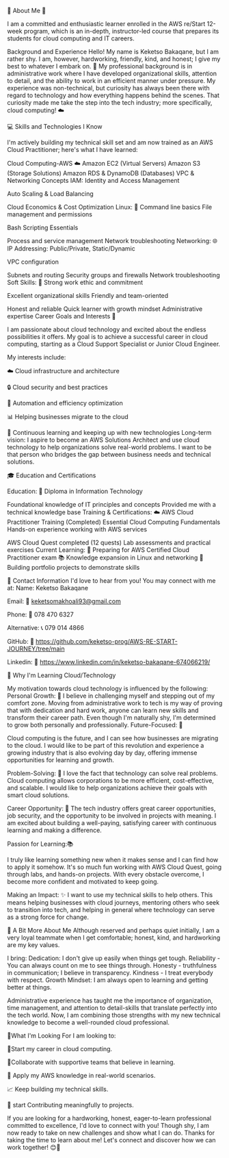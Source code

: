 👤 About Me 👋

I am a committed and enthusiastic learner enrolled in the AWS re/Start 12-week program, which is an in-depth, instructor-led course that prepares its students for cloud computing and IT careers.

Background and Experience
Hello! My name is Keketso Bakaqane, but I am rather shy. I am, however, hardworking, friendly, kind, and honest; I give my best to whatever I embark on. 💪
My professional background is in administrative work where I have developed organizational skills, attention to detail, and the ability to work in an efficient manner under pressure. My experience was non-technical, but curiosity has always been there with regard to technology and how everything happens behind the scenes. That curiosity made me take the step into the tech industry; more specifically, cloud computing! ☁️

💻 Skills and Technologies I Know

I'm actively building my technical skill set and am now trained as an AWS Cloud Practitioner; here's what I have learned:

Cloud Computing-AWS ☁️
Amazon EC2 (Virtual Servers)
Amazon S3 (Storage Solutions)
Amazon RDS & DynamoDB (Databases)
VPC & Networking Concepts
IAM: Identity and Access Management

Auto Scaling & Load Balancing

Cloud Economics & Cost Optimization
Linux:  🐧
Command line basics
File management and permissions

Bash Scripting Essentials

Process and service management
Network troubleshooting
Networking:  🌐
IP Addressing: Public/Private, Static/Dynamic

VPC configuration

Subnets and routing
Security groups and firewalls
Network troubleshooting
Soft Skills: 🤝
Strong work ethic and commitment


Excellent organizational skills
Friendly and team-oriented

Honest and reliable
Quick learner with growth mindset
Administrative expertise
Career Goals and Interests 🎯

I am passionate about cloud technology and excited about the endless possibilities it offers. My goal is to achieve a successful career in cloud computing, starting as a Cloud Support Specialist or Junior Cloud Engineer.

My interests include:

☁️ Cloud infrastructure and architecture

🔒 Cloud security and best practices

🤖 Automation and efficiency optimization

 📊 Helping businesses migrate to the cloud

🌱 Continuous learning and keeping up with new technologies
Long-term vision:
I aspire to become an AWS Solutions Architect and use cloud technology to help organizations solve real-world problems. I want to be that person who bridges the gap between business needs and technical solutions.



🎓  Education and Certifications

Education:
📜 Diploma in Information Technology


Foundational knowledge of IT principles and concepts
Provided me with a technical knowledge base
Training & Certifications:
☁️ AWS Cloud Practitioner Training (Completed)
Essential Cloud Computing Fundamentals
Hands-on experience working with AWS services

AWS Cloud Quest completed (12 quests)
Lab assessments and practical exercises
Current Learning:
🎯 Preparing for AWS Certified Cloud Practitioner exam
📚  Knowledge expansion in Linux and networking
💼 Building portfolio projects to demonstrate skills

📧 Contact Information
I'd love to hear from you! You may connect with me at:
Name: Keketso Bakaqane

Email: 📧 keketsomakhoali93@gmail.com

Phone: 📱 078 470 6327

Alternative: 📞 079 014 4866

GitHub: 🐙  https://github.com/keketso-prog/AWS-RE-START-JOURNEY/tree/main

Linkedin: 🐙 https://www.linkedin.com/in/keketso-bakaqane-674066219/

🚀 Why I'm Learning Cloud/Technology

My motivation towards cloud technology is influenced by the following:
Personal Growth: 🌱
I believe in challenging myself and stepping out of my comfort zone. Moving from administrative work to tech is my way of proving that with dedication and hard work, anyone can learn new skills and transform their career path. Even though I'm naturally shy, I'm determined to grow both personally and professionally.
Future-Focused: 🔮

Cloud computing is the future, and I can see how businesses are migrating to the cloud. I would like to be part of this revolution and experience a growing industry that is also evolving day by day, offering immense opportunities for learning and growth.

Problem-Solving:  🧩
I love the fact that technology can solve real problems. Cloud computing allows corporations to be more efficient, cost-effective, and scalable. I would like to help organizations achieve their goals with smart cloud solutions.

Career Opportunity: 💼
The tech industry offers great career opportunities, job security, and the opportunity to be involved in projects with meaning. I am excited about building a well-paying, satisfying career with continuous learning and making a difference.

Passion for Learning:📚

I truly like learning something new when it makes sense and I can find how to apply it somehow. It's so much fun working with AWS Cloud Quest, going through labs, and hands-on projects. With every obstacle overcome, I become more confident and motivated to keep going.

Making an Impact: ✨ I want to use my technical skills to help others. This means helping businesses with cloud journeys, mentoring others who seek to transition into tech, and helping in general where technology can serve as a strong force for change.

💭 A Bit More About Me Although reserved and perhaps quiet initially, I am a very loyal teammate when I get comfortable; honest, kind, and hardworking are my key values.

I bring: Dedication: I don't give up easily when things get tough. Reliability - You can always count on me to see things through. Honesty - truthfulness in communication; I believe in transparency. Kindness - I treat everybody with respect. Growth Mindset: I am always open to learning and getting better at things. 

Administrative experience has taught me the importance of organization, time management, and attention to detail-skills that translate perfectly into the tech world. Now, I am combining those strengths with my new technical knowledge to become a well-rounded cloud professional. 

🌟What I'm Looking For I am looking to: 

💼Start my career in cloud computing.

🤝Collaborate with supportive teams that believe in learning. 

🚀 Apply my AWS knowledge in real-world scenarios. 

📈  Keep building my technical skills.

🎯 start Contributing meaningfully to projects.

If you are looking for a hardworking, honest, eager-to-learn professional committed to excellence, I'd love to connect with you! Though shy, I am now ready to take on new challenges and show what I can do. Thanks for taking the time to learn about me! Let's connect and discover how we can work together! 😊🚀
